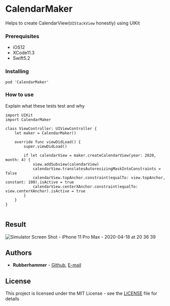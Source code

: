 # CalendarMaker
Helps to create CalendarView(```UIStackView``` honestly) using UIKit

### Prerequisites

- iOS12
- XCode11.3
- Swift5.2

### Installing

```
pod 'CalendarMaker'
```

### How to use

Explain what these tests test and why

```
import UIKit
import CalendarMaker

class ViewController: UIViewController {
    let maker = CalendarMaker()

    override func viewDidLoad() {
        super.viewDidLoad()
        
        if let calendarView = maker.createCalendarView(year: 2020, month: 4) {
            view.addSubview(calendarView)
            calendarView.translatesAutoresizingMaskIntoConstraints = false
            calendarView.topAnchor.constraint(equalTo: view.topAnchor, constant: 100).isActive = true
            calendarView.centerXAnchor.constraint(equalTo: view.centerXAnchor).isActive = true
        }
    }
}


```

## Result
![Simulator Screen Shot - iPhone 11 Pro Max - 2020-04-18 at 20 36 39](https://user-images.githubusercontent.com/5927910/79636696-8a250600-81b4-11ea-8eaa-1c290134a1a9.png)



## Authors

* **Rubberhammer** - [Github](https://github.com/cpromise), [E-mail](rubberhammer225@gmail.com)

## License

This project is licensed under the MIT License - see the [LICENSE](https://github.com/cpromise/CalendarMaker/blob/master/LICENSE) file for details

